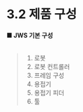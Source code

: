 # 3.2 제품 구성

#### ■ JWS 기본 구성

<figure><img src="https://images.unsplash.com/photo-1734784547207-7ad9f04c1f0a?crop=entropy&#x26;cs=srgb&#x26;fm=jpg&#x26;ixid=M3wxOTcwMjR8MHwxfHJhbmRvbXx8fHx8fHx8fDE3Mzk4NTMxMDN8&#x26;ixlib=rb-4.0.3&#x26;q=85" alt=""><figcaption></figcaption></figure>

> 1. 로봇
> 2. 로봇 컨트롤러
> 3. 프레임 구성
> 4. 용접기
> 5. 용접기 피더
> 6. 툴

